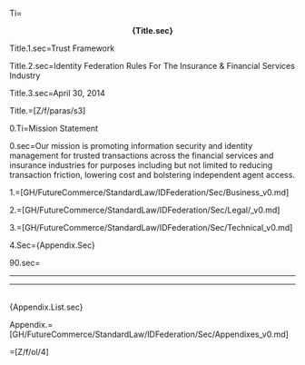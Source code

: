 Ti=<center><b>{Title.sec}</b></center>

Title.1.sec=Trust Framework

Title.2.sec=Identity Federation Rules For The Insurance & Financial Services Industry

Title.3.sec=April 30, 2014

Title.=[Z/f/paras/s3]

0.Ti=Mission Statement

0.sec=Our mission is promoting information security and identity management for trusted transactions across the financial services and insurance industries for purposes including but not limited to reducing transaction friction, lowering cost and bolstering independent agent access.

1.=[GH/FutureCommerce/StandardLaw/IDFederation/Sec/Business_v0.md]

2.=[GH/FutureCommerce/StandardLaw/IDFederation/Sec/Legal/_v0.md]

3.=[GH/FutureCommerce/StandardLaw/IDFederation/Sec/Technical_v0.md]

4.Sec={Appendix.Sec}

90.sec=<hr><hr><br>{Appendix.List.sec}

Appendix.=[GH/FutureCommerce/StandardLaw/IDFederation/Sec/Appendixes_v0.md]

  
=[Z/f/ol/4]